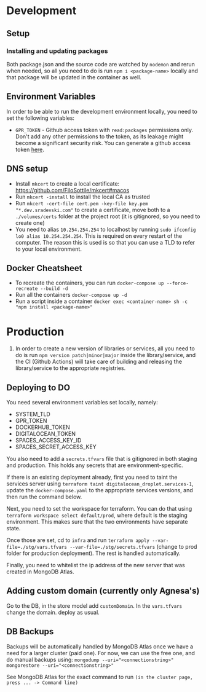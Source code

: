 # Development

## Setup

### Installing and updating packages
Both package.json and the source code are watched by `nodemon` and rerun when needed, so all you need to do is run `npm i <package-name>` locally and that package will be updated in the container as well.

## Environment Variables

In order to be able to run the development environment locally, you need to set the following variables:
- `GPR_TOKEN` - Github access token with `read:packages` permissions only. 
  Don't add any other permissions to the token, as its leakage might become a significant security risk. You can generate a github access token [here](https://github.com/settings/tokens).

## DNS setup
- Install `mkcert` to create a local certificate: https://github.com/FiloSottile/mkcert#macos
- Run `mkcert -install` to install the local CA as trusted
- Run `mkcert -cert-file cert.pem -key-file key.pem "*.dev.sradevski.com"` to create a certificate, move both to a `./volumes/certs` folder at the project root (it is gitignored, so you need to create one)
- You need to alias `10.254.254.254` to localhost by running `sudo ifconfig lo0 alias 10.254.254.254`. This is required on every restart of the computer. The reason this is used is so that you can use a TLD to refer to your local environment.

## Docker Cheatsheet
- To recreate the containers, you can run `docker-compose up --force-recreate --build -d`
- Run all the containers `docker-compose up -d`
- Run a script inside a container `docker exec <container-name> sh -c "npm install <package-name>"`

# Production

1. In order to create a new version of libraries or services, all you need to do is run `npm version patch|minor|major` inside the library/service, and the CI (Github Actions) will take care of building and releasing the library/service to the appropriate registries.

## Deploying to DO

You need several environment variables set locally, namely:
- SYSTEM_TLD
- GPR_TOKEN
- DOCKERHUB_TOKEN
- DIGITALOCEAN_TOKEN
- SPACES_ACCESS_KEY_ID
- SPACES_SECRET_ACCESS_KEY

You also need to add a `secrets.tfvars` file that is gitignored in both staging and production. This holds any secrets that are environment-specific.

If there is an existing deployment already, first you need to taint the services server using `terraform taint digitalocean_droplet.services-1`, update the `docker-compose.yaml` to the appropriate services versions, and then run the command below.

Next, you need to set the workspace for terraform. You can do that using `terraform workspace select default/prod`, where default is the staging environment. This makes sure that the two environments have separate state.

Once those are set, cd to `infra` and run `terraform apply --var-file=./stg/vars.tfvars --var-file=./stg/secrets.tfvars` (change to prod folder for production deployment). The rest is handled automatically. 

Finally, you need to whitelist the ip address of the new server that was created in MongoDB Atlas.

## Adding custom domain (currently only Agnesa's)

Go to the DB, in the store model add `customDomain`.
In the `vars.tfvars` change the domain.
deploy as usual.

## DB Backups

Backups will be automatically handled by MongoDB Atlas once we have a need for a larger cluster (paid one). For now, we can use the free one, and do manual backups using:
`mongodump --uri="<connectionstring>"`
`mongorestore --uri="<connectionstring>"`

See MongoDB Atlas for the exact command to run `(in the cluster page, press ... -> Command line)`

